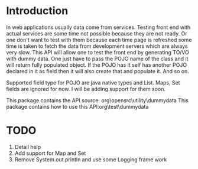 # Introduction #

In web applications usually data come from services. Testing front end with actual services are some time not possible because they are not ready. Or one don't want to test with them because each time page is refreshed some time is taken to fetch the data from development servers which are always very slow. This API will allow one to test the front end by generating TO/VO with dummy data. One just have to pass the POJO name of the class and it will return fully populated object. If the POJO has it self has another POJO declared in it as field then it will also create that and populate it. And so on.

Supported field type for POJO are java native types and List. Maps, Set fields are ignored for now. I will be adding support for them soon.

This package contains the API source: org\opensrc\utility\dummydata
This package contains how to use this API:org\test\dummydata

# TODO #
<ol>
<li> Detail help </li>
<li> Add support for Map and Set </li>
<li> Remove System.out.println and use some Logging frame work </li>
</ol>